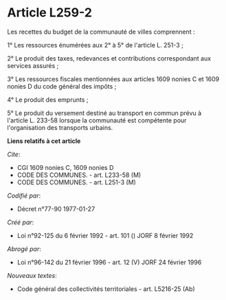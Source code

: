 # Article L259-2

Les recettes du budget de la communauté de villes comprennent :

1° Les ressources énumérées aux 2° à 5° de l'article L. 251-3 ;

2° Le produit des taxes, redevances et contributions correspondant aux services assurés ;

3° Les ressources fiscales mentionnées aux articles 1609 nonies C et 1609 nonies D du code général des impôts ;

4° Le produit des emprunts ;

5° Le produit du versement destiné au transport en commun prévu à l'article L. 233-58 lorsque la communauté est compétente
pour l'organisation des transports urbains.

**Liens relatifs à cet article**

_Cite_:

  - CGI 1609 nonies C, 1609 nonies D
  - CODE DES COMMUNES. - art. L233-58 (M)
  - CODE DES COMMUNES. - art. L251-3 (M)

_Codifié par_:

  - Décret n°77-90 1977-01-27

_Créé par_:

  - Loi n°92-125 du 6 février 1992 - art. 101 () JORF 8 février 1992

_Abrogé par_:

  - Loi n°96-142 du 21 février 1996 - art. 12 (V) JORF 24 février 1996

_Nouveaux textes_:

  - Code général des collectivités territoriales - art. L5216-25 (Ab)
